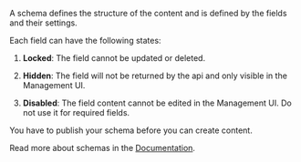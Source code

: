 A schema defines the structure of the content and is defined by the fields and their settings.

Each field can have the following states:

1. **Locked**: The field cannot be updated or deleted.

2. **Hidden**: The field will not be returned by the api and only visible in the Management UI.

3. **Disabled**: The field content cannot be edited in the Management UI. Do not use it for required fields.

You have to publish your schema before you can create content.

Read more about schemas in the [Documentation](../02-documentation/concepts/schemas).